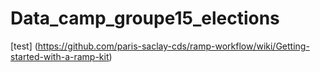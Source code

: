 # Data_camp_groupe15_elections
[test] (https://github.com/paris-saclay-cds/ramp-workflow/wiki/Getting-started-with-a-ramp-kit)

